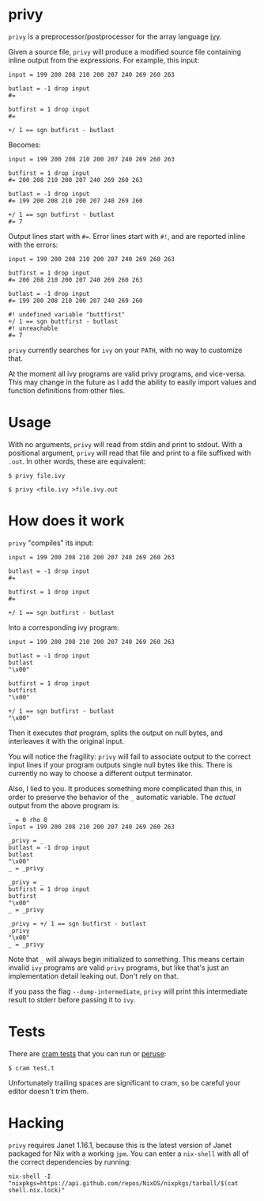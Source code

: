 # privy

`privy` is a preprocessor/postprocessor for the array language [ivy](https://github.com/robpike/ivy).

Given a source file, `privy` will produce a modified source file containing inline output from the expressions. For example, this input:

```ivy
input = 199 200 208 210 200 207 240 269 260 263

butlast = -1 drop input
#=

butfirst = 1 drop input
#=

+/ 1 == sgn butfirst - butlast
```

Becomes:

```ivy
input = 199 200 208 210 200 207 240 269 260 263

butfirst = 1 drop input
#= 200 208 210 200 207 240 269 260 263

butlast = -1 drop input
#= 199 200 208 210 200 207 240 269 260

+/ 1 == sgn butfirst - butlast
#= 7
```

Output lines start with `#=`. Error lines start with `#!`, and are reported inline with the errors:

```
input = 199 200 208 210 200 207 240 269 260 263

butfirst = 1 drop input
#= 200 208 210 200 207 240 269 260 263

butlast = -1 drop input
#= 199 200 208 210 200 207 240 269 260

#! undefined variable "buttfirst"
+/ 1 == sgn buttfirst - butlast
#! unreachable
#= 7
```

`privy` currently searches for `ivy` on your `PATH`, with no way to customize that.

At the moment all ivy programs are valid privy programs, and vice-versa. This may change in the future as I add the ability to easily import values and function definitions from other files.

# Usage

With no arguments, `privy` will read from stdin and print to stdout. With a positional argument, `privy` will read that file and print to a file suffixed with `.out`. In other words, these are equivalent:

    $ privy file.ivy

    $ privy <file.ivy >file.ivy.out

# How does it work

`privy` "compiles" its input:

```ivy
input = 199 200 208 210 200 207 240 269 260 263

butlast = -1 drop input
#=

butfirst = 1 drop input
#=

+/ 1 == sgn butfirst - butlast
```

Into a corresponding ivy program:

```
input = 199 200 208 210 200 207 240 269 260 263

butlast = -1 drop input
butlast
"\x00"

butfirst = 1 drop input
butfirst
"\x00"

+/ 1 == sgn butfirst - butlast
"\x00"
```

Then it executes *that* program, splits the output on null bytes, and interleaves it with the original input.

You will notice the fragility: `privy` will fail to associate output to the correct input lines if your program outputs single null bytes like this. There is currently no way to choose a different output terminator.

Also, I lied to you. It produces something more complicated than this, in order to preserve the behavior of the `_` automatic variable. The *actual* output from the above program is:

```
_ = 0 rho 0
input = 199 200 208 210 200 207 240 269 260 263

_privy = _
butlast = -1 drop input
butlast
"\x00"
_ = _privy

_privy = _
butfirst = 1 drop input
butfirst
"\x00"
_ = _privy

_privy = +/ 1 == sgn butfirst - butlast
_privy
"\x00"
_ = _privy
```

Note that `_` will always begin initialized to something. This means certain invalid `ivy` programs are valid `privy` programs, but like that's just an implementation detail leaking out. Don't rely on that.

If you pass the flag `--dump-intermediate`, `privy` will print this intermediate result to stderr before passing it to `ivy`.

# Tests

There are [cram tests](https://bitheap.org/cram/) that you can run or [peruse](test.t):

    $ cram test.t

Unfortunately trailing spaces are significant to cram, so be careful your editor doesn't trim them.

# Hacking

`privy` requires Janet 1.16.1, because this is the latest version of Janet packaged for Nix with a working `jpm`. You can enter a `nix-shell` with all of the correct dependencies by running:

```
nix-shell -I "nixpkgs=https://api.github.com/repos/NixOS/nixpkgs/tarball/$(cat shell.nix.lock)"
```
